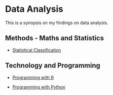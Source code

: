 # Data Analysis

This is a synopsis on my findings on data analysis.

## Methods - Maths and Statistics

- [Statistical Classification](https://github.com/Japhilko/DataAnalysis/blob/master/Multivariate%20Analysis/ClusterAnalysis.md)

## Technology and Programming

- [Programming with R](https://github.com/Japhilko/DataAnalysis/tree/master/portfolio/R)

- [Programming with Python](https://github.com/Japhilko/DataAnalysis/tree/master/portfolio/python)
